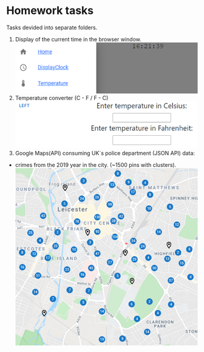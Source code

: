 # Homework tasks

Tasks devided into separate folders.
1. Display of the current time in the browser window.
 ![clock](/clock.png)
2. Temperature converter (C - F / F - C)
 ![CF](/CF.png)
3. Google Maps(API) consuming UK`s police department (JSON API) data:
 - crimes from the 2019 year in the city. (~1500 pins with clusters).
![Pins](/Pins.png)
